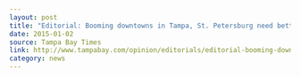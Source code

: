 ```yaml
---
layout: post
title: "Editorial: Booming downtowns in Tampa, St. Petersburg need better transit"
date: 2015-01-02
source: Tampa Bay Times
link: http://www.tampabay.com/opinion/editorials/editorial-booming-downtowns-in-tampa-st-petersburg-need-better-transit/2212266
category: news
---
```


